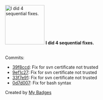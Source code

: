 <img src="https://my-badges.github.io/my-badges/fix-4.png" alt="I did 4 sequential fixes." title="I did 4 sequential fixes." width="128">
<strong>I did 4 sequential fixes.</strong>
<br><br>

Commits:

- <a href="https://github.com/dottxado/action-wordpress-svn-tag-cleaner/commit/39f8ccdab252ae54903fb0cc75f073b7fd5c6de9">39f8ccd</a>: Fix for svn certificate not trusted
- <a href="https://github.com/dottxado/action-wordpress-svn-tag-cleaner/commit/9ef1c278c47193bd161ad05b26a53414b90ca25b">9ef1c27</a>: Fix for svn certificate not trusted
- <a href="https://github.com/dottxado/action-wordpress-svn-tag-cleaner/commit/33f7e91a0ccdab96897b52b279733becc929d7c8">33f7e91</a>: Fix for svn certificate not trusted
- <a href="https://github.com/dottxado/action-wordpress-svn-tag-cleaner/commit/0d7d007296e46ac8f5a60560e7786cdf3b5b9df0">0d7d007</a>: Fix for bash syntax


Created by <a href="https://github.com/my-badges/my-badges">My Badges</a>